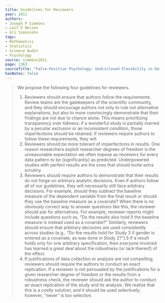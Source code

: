 ```yaml
---
title: Guidelines for Reviewers
year: 2011
authors:
- Joseph P Simmons
- Leif D Nelson
- Uri Simonsohn
tags:
- Mathematics
- Statistics
- Science Audit
- Psychology
source: simmons2011
page: 1363
sourceTitle: "False-Positive Psychology: Undisclosed Flexibility in Data Collection and Analysis Allows Presenting Anything as Significant"
hasNotes: false
---
```


> We propose the following four guidelines for reviewers.
>
> 1. Reviewers should ensure that authors follow the requirements. Review teams are the gatekeepers of the scientific community, and they should encourage authors not only to rule out alternative explanations, but also to more convincingly demonstrate that their findings are not due to chance alone. This means prioritizing transparency over tidiness; if a wonderful study is partially marred by a peculiar exclusion or an inconsistent condition, those imperfections should be retained. If reviewers require authors to follow these requirements, they will.
> 2. Reviewers should be more tolerant of imperfections in results. One reason researchers exploit researcher degrees of freedom is the unreasonable expectation we often impose as reviewers for every data pattern to be (significantly) as predicted. Underpowered studies with perfect results are the ones that should invite extra scrutiny.
> 3. Reviewers should require authors to demonstrate that their results do not hinge on arbitrary analytic decisions. Even if authors follow all of our guidelines, they will necessarily still face arbitrary decisions. For example, should they subtract the baseline measure of the dependent variable from the final result or should they use the baseline measure as a covariate? When there is no obviously correct way to answer questions like this, the reviewer should ask for alternatives. For example, reviewer reports might include questions such as, “Do the results also hold if the baseline measure is instead used as a covariate?” Similarly, reviewers should ensure that arbitrary decisions are used consistently across studies (e.g., “Do the results hold for Study 3 if gender is entered as a covariate, as was done in Study 2?”).5 If a result holds only for one arbitrary specification, then everyone involved has learned a great deal about the robustness (or lack thereof) of the effect.
> 4. If justifications of data collection or analysis are not compelling, reviewers should require the authors to conduct an exact replication. If a reviewer is not persuaded by the justifications for a given researcher degree of freedom or the results from a robustness check, the reviewer should ask the author to conduct an exact replication of the study and its analysis. We realize that this is a costly solution, and it should be used selectively; however, “never” is too selective.
